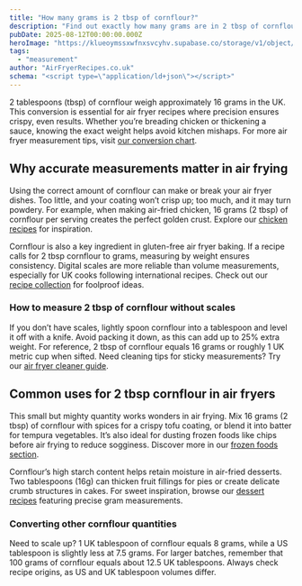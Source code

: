 ```yaml
---
title: "How many grams is 2 tbsp of cornflour?"
description: "Find out exactly how many grams are in 2 tbsp of cornflour for perfect air fryer recipes every time. Includes UK conversions and tips."
pubDate: 2025-08-12T00:00:00.000Z
heroImage: "https://klueoymssxwfnxsvcyhv.supabase.co/storage/v1/object/public/md/how-many-grams-is-2-tbsp-of-cornflour-606982e6.webp"
tags:
  - "measurement"
author: "AirFryerRecipes.co.uk"
schema: "<script type=\"application/ld+json\"></script>"
---
```


<p>2 tablespoons (tbsp) of cornflour weigh approximately 16 grams in the UK. This conversion is essential for air fryer recipes where precision ensures crispy, even results. Whether you’re breading chicken or thickening a sauce, knowing the exact weight helps avoid kitchen mishaps. For more air fryer measurement tips, visit <a href=https://www.airfryerrecipe.co.uk/air-fryer-conversion-chart>our conversion chart</a>.</p>

<h2>Why accurate measurements matter in air frying</h2>  
<p>Using the correct amount of cornflour can make or break your air fryer dishes. Too little, and your coating won’t crisp up; too much, and it may turn powdery. For example, when making air-fried chicken, 16 grams (2 tbsp) of cornflour per serving creates the perfect golden crust. Explore our <a href=https://www.airfryerrecipe.co.uk/recipe-category/chicken>chicken recipes</a> for inspiration.</p>  

<p>Cornflour is also a key ingredient in gluten-free air fryer baking. If a recipe calls for 2 tbsp cornflour to grams, measuring by weight ensures consistency. Digital scales are more reliable than volume measurements, especially for UK cooks following international recipes. Check out our <a href=https://www.airfryerrecipe.co.uk/recipes>recipe collection</a> for foolproof ideas.</p>  

<h3>How to measure 2 tbsp of cornflour without scales</h3>  
<p>If you don’t have scales, lightly spoon cornflour into a tablespoon and level it off with a knife. Avoid packing it down, as this can add up to 25% extra weight. For reference, 2 tbsp of cornflour equals 16 grams or roughly 1 UK metric cup when sifted. Need cleaning tips for sticky measurements? Try our <a href=https://www.airfryerrecipe.co.uk/air-fryer-cleaner>air fryer cleaner guide</a>.</p>  

<h2>Common uses for 2 tbsp cornflour in air fryers</h2>  
<p>This small but mighty quantity works wonders in air frying. Mix 16 grams (2 tbsp) of cornflour with spices for a crispy tofu coating, or blend it into batter for tempura vegetables. It’s also ideal for dusting frozen foods like chips before air frying to reduce sogginess. Discover more in our <a href=https://www.airfryerrecipe.co.uk/recipe-category/frozen-foods>frozen foods section</a>.</p>  

<p>Cornflour’s high starch content helps retain moisture in air-fried desserts. Two tablespoons (16g) can thicken fruit fillings for pies or create delicate crumb structures in cakes. For sweet inspiration, browse our <a href=https://www.airfryerrecipe.co.uk/recipe-category/dessert>dessert recipes</a> featuring precise gram measurements.</p>  

<h3>Converting other cornflour quantities</h3>  
<p>Need to scale up? 1 UK tablespoon of cornflour equals 8 grams, while a US tablespoon is slightly less at 7.5 grams. For larger batches, remember that 100 grams of cornflour equals about 12.5 UK tablespoons. Always check recipe origins, as US and UK tablespoon volumes differ.</p>